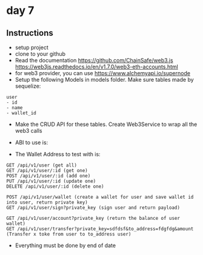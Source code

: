 # day 7

## Instructions

- setup project
- clone to your github
- Read the documentation https://github.com/ChainSafe/web3.js https://web3js.readthedocs.io/en/v1.7.0/web3-eth-accounts.html
- for web3 provider, you can use https://www.alchemyapi.io/supernode
- Setup the following Models in models folder. Make sure tables made by sequelize:

```
user
- id
- name
- wallet_id
```

- Make the CRUD API for these tables. Create Web3Service to wrap all the web3 calls

- ABI to use is:
- The Wallet Address to test with is:

```
GET /api/v1/user (get all)
GET /api/v1/user/:id (get one)
POST /api/v1/user/:id (add one)
PUT /api/v1/user/:id (update one)
DELETE /api/v1/user/:id (delete one)

POST /api/v1/user/wallet (create a wallet for user and save wallet id into user, return private key)
GET /api/v1/user/sign?private_key (sign user and return payload)

GET /api/v1/user/account?private_key (return the balance of user wallet)
GET /api/v1/user/transfer?private_key=sdfdsf&to_address=fdgfdg&amount (Transfer x toke from user to to_address user)
```

- Everything must be done by end of date
